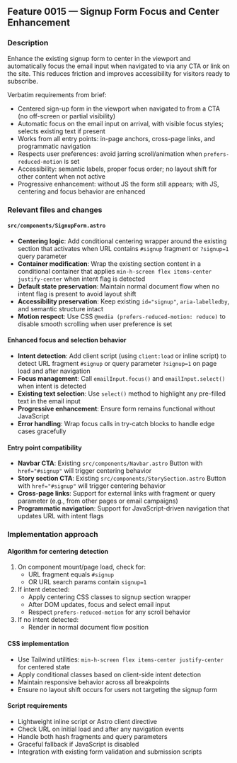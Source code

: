 ## Feature 0015 — Signup Form Focus and Center Enhancement

### Description
Enhance the existing signup form to center in the viewport and automatically focus the email input when navigated to via any CTA or link on the site. This reduces friction and improves accessibility for visitors ready to subscribe.

Verbatim requirements from brief:
- Centered sign-up form in the viewport when navigated to from a CTA (no off-screen or partial visibility)
- Automatic focus on the email input on arrival, with visible focus styles; selects existing text if present
- Works from all entry points: in-page anchors, cross-page links, and programmatic navigation
- Respects user preferences: avoid jarring scroll/animation when `prefers-reduced-motion` is set
- Accessibility: semantic labels, proper focus order; no layout shift for other content when not active
- Progressive enhancement: without JS the form still appears; with JS, centering and focus behavior are enhanced

### Relevant files and changes

#### `src/components/SignupForm.astro`
- **Centering logic**: Add conditional centering wrapper around the existing section that activates when URL contains `#signup` fragment or `?signup=1` query parameter
- **Container modification**: Wrap the existing section content in a conditional container that applies `min-h-screen flex items-center justify-center` when intent flag is detected
- **Default state preservation**: Maintain normal document flow when no intent flag is present to avoid layout shift
- **Accessibility preservation**: Keep existing `id="signup"`, `aria-labelledby`, and semantic structure intact
- **Motion respect**: Use CSS `@media (prefers-reduced-motion: reduce)` to disable smooth scrolling when user preference is set

#### Enhanced focus and selection behavior
- **Intent detection**: Add client script (using `client:load` or inline script) to detect URL fragment `#signup` or query parameter `?signup=1` on page load and after navigation
- **Focus management**: Call `emailInput.focus()` and `emailInput.select()` when intent is detected
- **Existing text selection**: Use `select()` method to highlight any pre-filled text in the email input
- **Progressive enhancement**: Ensure form remains functional without JavaScript
- **Error handling**: Wrap focus calls in try-catch blocks to handle edge cases gracefully

#### Entry point compatibility
- **Navbar CTA**: Existing `src/components/Navbar.astro` Button with `href="#signup"` will trigger centering behavior
- **Story section CTA**: Existing `src/components/StorySection.astro` Button with `href="#signup"` will trigger centering behavior  
- **Cross-page links**: Support for external links with fragment or query parameter (e.g., from other pages or email campaigns)
- **Programmatic navigation**: Support for JavaScript-driven navigation that updates URL with intent flags

### Implementation approach

#### Algorithm for centering detection
1. On component mount/page load, check for:
   - URL fragment equals `#signup`
   - OR URL search params contain `signup=1`
2. If intent detected:
   - Apply centering CSS classes to signup section wrapper
   - After DOM updates, focus and select email input
   - Respect `prefers-reduced-motion` for any scroll behavior
3. If no intent detected:
   - Render in normal document flow position

#### CSS implementation
- Use Tailwind utilities: `min-h-screen flex items-center justify-center` for centered state
- Apply conditional classes based on client-side intent detection
- Maintain responsive behavior across all breakpoints
- Ensure no layout shift occurs for users not targeting the signup form

#### Script requirements
- Lightweight inline script or Astro client directive
- Check URL on initial load and after any navigation events
- Handle both hash fragments and query parameters
- Graceful fallback if JavaScript is disabled
- Integration with existing form validation and submission scripts
